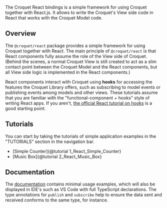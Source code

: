 The Croquet React bindings is a simple framework for using Croquet together with React.js. It allows to write the Croquet's View side code in React that works with the Croquet Model code.

## Overview

The `@croquet/react` package provides a simple framework for using Croquet together with React. The main principle of `@croquet/react` is that React components fully assume the role of the View side of Croquet. (Behind the scenes, a normal Croquet View is still created to act as a slim contact point between the Croquet Model and the React components, but all View side logic is implemented in the React components.)

React components interact with Croquet using **hooks** for accessing the features the Croquet Library offers, such as subscribing to model events or publishing events among models and other views. These tutorials assume that you are familiar with the "functional-component + hooks" style of writing React apps. If you aren't, [the official React tutorial on hooks](https://react.dev/reference/react/hooks) is a good starting point.

## Tutorials

You can start by taking the tutorials of simple application examples in the "TUTORIALS" section in the navigation bar.

* [Simple Counter]{@tutorial 1_React_Simple_Counter}
* [Music Box]{@tutorial 2_React_Music_Box}

## Documentation

The [documentation](./global.html) contains minimal usage examples, which will also be displayed in IDE's such as VS Code with full TypeScript declarations.  The type annotations for `publish` and `subscribe` help to ensure the data sent and received conforms to the same type, for instance.